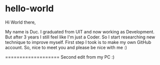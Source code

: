 # hello-world

Hi World there,

My name is Duc. I graduated from UIT and now working as Development. But after 3 years I still feel like I'm just a Coder. So I start researching new technique to improve myself. First step I took is to make my own GitHub account. So, nice to meet you and please be nice with me :)


===================
Second edit from my PC :)

